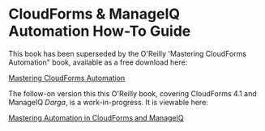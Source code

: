 # CloudForms & ManageIQ Automation How-To Guide

This book has been superseded by the O'Reilly 'Mastering CloudForms Automation" book, available as a free download here:

[Mastering CloudForms Automation](https://access.redhat.com/mastering-cloudforms-automation)

The follow-on version this this O'Reilly book, covering CloudForms 4.1 and ManageIQ _Darga_, is a work-in-progress. It is viewable here: 

[Mastering Automation in CloudForms and ManageIQ](https://www.gitbook.com/book/pemcg/mastering-automation-in-cloudforms-and-manageiq/details)
